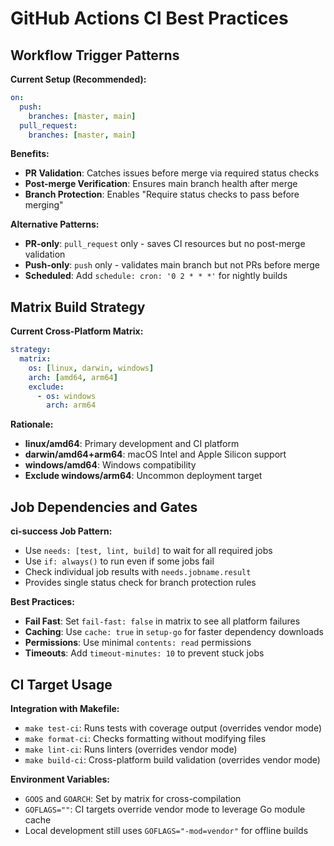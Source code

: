 # GitHub Actions CI Best Practices

## Workflow Trigger Patterns

**Current Setup (Recommended):**

```yaml
on:
  push:
    branches: [master, main]
  pull_request:
    branches: [master, main]
```

**Benefits:**

- **PR Validation**: Catches issues before merge via required status checks
- **Post-merge Verification**: Ensures main branch health after merge
- **Branch Protection**: Enables "Require status checks to pass before merging"

**Alternative Patterns:**

- **PR-only**: `pull_request` only - saves CI resources but no post-merge validation
- **Push-only**: `push` only - validates main branch but not PRs before merge
- **Scheduled**: Add `schedule: cron: '0 2 * * *'` for nightly builds

## Matrix Build Strategy

**Current Cross-Platform Matrix:**

```yaml
strategy:
  matrix:
    os: [linux, darwin, windows]
    arch: [amd64, arm64]
    exclude:
      - os: windows
        arch: arm64
```

**Rationale:**

- **linux/amd64**: Primary development and CI platform
- **darwin/amd64+arm64**: macOS Intel and Apple Silicon support
- **windows/amd64**: Windows compatibility
- **Exclude windows/arm64**: Uncommon deployment target

## Job Dependencies and Gates

**ci-success Job Pattern:**

- Use `needs: [test, lint, build]` to wait for all required jobs
- Use `if: always()` to run even if some jobs fail
- Check individual job results with `needs.jobname.result`
- Provides single status check for branch protection rules

**Best Practices:**

- **Fail Fast**: Set `fail-fast: false` in matrix to see all platform failures
- **Caching**: Use `cache: true` in `setup-go` for faster dependency downloads
- **Permissions**: Use minimal `contents: read` permissions
- **Timeouts**: Add `timeout-minutes: 10` to prevent stuck jobs

## CI Target Usage

**Integration with Makefile:**

- `make test-ci`: Runs tests with coverage output (overrides vendor mode)
- `make format-ci`: Checks formatting without modifying files
- `make lint-ci`: Runs linters (overrides vendor mode)
- `make build-ci`: Cross-platform build validation (overrides vendor mode)

**Environment Variables:**

- `GOOS` and `GOARCH`: Set by matrix for cross-compilation
- `GOFLAGS=""`: CI targets override vendor mode to leverage Go module cache
- Local development still uses `GOFLAGS="-mod=vendor"` for offline builds

